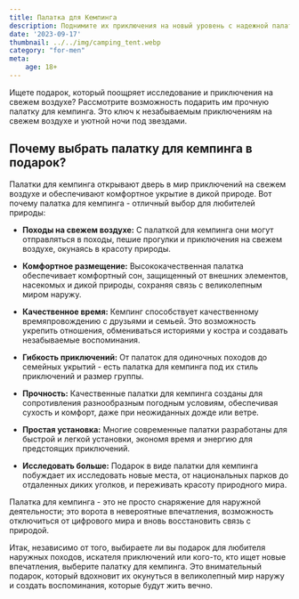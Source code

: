 ```yaml
---
title: Палатка для Кемпинга
description: Поднимите их приключения на новый уровень с надежной палаткой для кемпинга.
date: '2023-09-17'
thumbnail: ../../img/camping_tent.webp
category: "for-men"
meta:
    age: 18+
---
```

Ищете подарок, который поощряет исследование и приключения на свежем воздухе? Рассмотрите возможность подарить им прочную палатку для кемпинга. Это ключ к незабываемым приключениям на свежем воздухе и уютной ночи под звездами.

## Почему выбрать палатку для кемпинга в подарок?

Палатки для кемпинга открывают дверь в мир приключений на свежем воздухе и обеспечивают комфортное укрытие в дикой природе. Вот почему палатка для кемпинга - отличный выбор для любителей природы:

- **Походы на свежем воздухе:** С палаткой для кемпинга они могут отправляться в походы, пешие прогулки и приключения на свежем воздухе, окунаясь в красоту природы.

- **Комфортное размещение:** Высококачественная палатка обеспечивает комфортный сон, защищенный от внешних элементов, насекомых и дикой природы, сохраняя связь с великолепным миром наружу.

- **Качественное время:** Кемпинг способствует качественному времяпровождению с друзьями и семьей. Это возможность укрепить отношения, обмениваться историями у костра и создавать незабываемые воспоминания.

- **Гибкость приключений:** От палаток для одиночных походов до семейных укрытий - есть палатка для кемпинга под их стиль приключений и размер группы.

- **Прочность:** Качественные палатки для кемпинга созданы для сопротивления разнообразным погодным условиям, обеспечивая сухость и комфорт, даже при неожиданных дожде или ветре.

- **Простая установка:** Многие современные палатки разработаны для быстрой и легкой установки, экономя время и энергию для предстоящих приключений.

- **Исследовать больше:** Подарок в виде палатки для кемпинга побуждает их исследовать новые места, от национальных парков до отдаленных диких уголков, и переживать красоту природного мира.

Палатка для кемпинга - это не просто снаряжение для наружной деятельности; это ворота в невероятные впечатления, возможность отключиться от цифрового мира и вновь восстановить связь с природой.

Итак, независимо от того, выбираете ли вы подарок для любителя наружных походов, искателя приключений или кого-то, кто ищет новые впечатления, выберите палатку для кемпинга. Это внимательный подарок, который вдохновит их окунуться в великолепный мир наружу и создать воспоминания, которые будут жить вечно.
